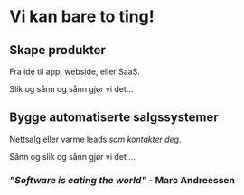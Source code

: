 # Vi kan bare to ting!

## Skape produkter
Fra idé til app, webside, eller SaaS.

Slik og sånn og sånn gjør vi det...

## Bygge automatiserte salgssystemer
Nettsalg eller varme leads _som kontakter deg_.

Sånn og slik og sånn gjør vi det ...


### *"Software is eating the world"* - Marc Andreessen

<script async="async" src="https://static.mobilemonkey.com/js/551129798624503.js"></script>
